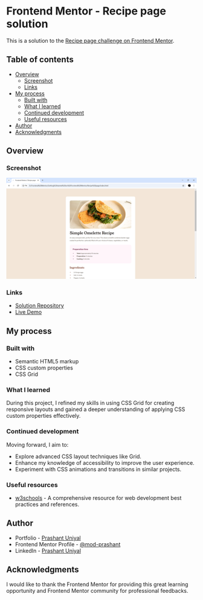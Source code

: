 # Frontend Mentor - Recipe page solution

This is a solution to the [Recipe page challenge on Frontend Mentor](https://www.frontendmentor.io/challenges/recipe-page-KiTsR8QQKm). 

## Table of contents

- [Overview](#overview)
  - [Screenshot](#screenshot)
  - [Links](#links)
- [My process](#my-process)
  - [Built with](#built-with)
  - [What I learned](#what-i-learned)
  - [Continued development](#continued-development)
  - [Useful resources](#useful-resources)
- [Author](#author)
- [Acknowledgments](#acknowledgments)

## Overview

### Screenshot

![](./screenshot.png)

### Links

- [Solution Repository](https://github.com/mod-prashant/Recipe-page)
- [Live Demo](https://recipe-page-beta-drab.vercel.app/)

## My process

### Built with

- Semantic HTML5 markup
- CSS custom properties
- CSS Grid

### What I learned

During this project, I refined my skills in using CSS Grid for creating responsive layouts and gained a deeper understanding of applying CSS custom properties effectively.

### Continued development

Moving forward, I aim to:
- Explore advanced CSS layout techniques like Grid.
- Enhance my knowledge of accessibility to improve the user experience.
- Experiment with CSS animations and transitions in similar projects.

### Useful resources

- [w3schools](https://www.w3schools.com/) - A comprehensive resource for web development best practices and references.

## Author

- Portfolio - [Prashant Uniyal](https://resume8305.wordpress.com/)
- Frontend Mentor Profile - [@mod-prashant](https://www.frontendmentor.io/profile/mod-prashant)
- LinkedIn - [Prashant Uniyal](https://linkedin.com/in/prashant-uniyal-9ab235273/)

## Acknowledgments

I would like to thank the Frontend Mentor for providing this great learning opportunity and Frontend Mentor community for professional feedbacks.
